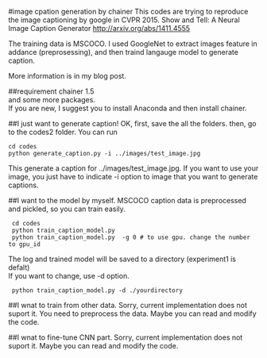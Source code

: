#image cpation generation by chainer
This codes are trying to reproduce the image captioning by google in CVPR 2015.
Show and Tell: A Neural Image Caption Generator
http://arxiv.org/abs/1411.4555

The training data is MSCOCO. I used GoogleNet to extract  images feature in addance (preprosessing), and then traind langauge model to generate caption.  

More information is in my blog post. 

##requirement
chainer 1.5  
and some more packages.   
If you are new, I suggest you to install Anaconda and then install chainer.  

##I just want to generate caption!
OK, first, save the all the folders. then, go to the codes2 folder.
You can run 
```
cd codes
python generate_caption.py -i ../images/test_image.jpg
```
This generate a caption for ../images/test_image.jpg. If you want to use your image, you just have to indicate -i option to image that you want to generate captions. 

##I want to the model by myself.
MSCOCO caption data is preprocessed and pickled, so you can train easily.  
```
 cd codes
 python train_caption_model.py 
 python train_caption_model.py  -g 0 # to use gpu. change the number to gpu_id
```
The log and trained model will be saved to a directory (experiment1 is defalt)  
If you want to change, use -d option. 
```
 python train_caption_model.py -d ./yourdirectory
```


##I wnat to train from other data.
Sorry, current implementation does not suport it. You need to preprocess the data. Maybe you can read and modify the code. 

##I wnat to fine-tune CNN part. 
Sorry, current implementation does not suport it. Maybe you can read and modify the code. 
